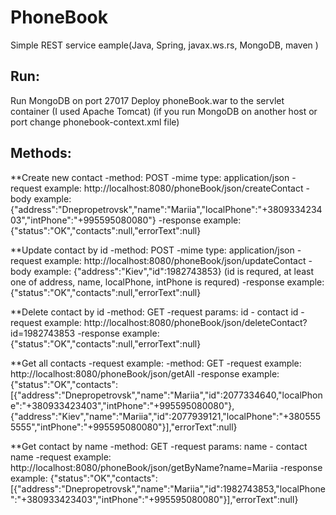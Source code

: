 PhoneBook
=========

Simple REST service eample(Java, Spring, javax.ws.rs, MongoDB, maven )

Run:
--------------
Run MongoDB on port 27017
Deploy phoneBook.war to the servlet container (I used Apache Tomcat)
(if you run MongoDB on another host or port change phonebook-context.xml file)

Methods:
--------------

**Create new contact
-method: POST
-mime type: application/json
-request example: http://localhost:8080/phoneBook/json/createContact
-body example: {"address":"Dnepropetrovsk","name":"Mariia","localPhone":"+380933423403","intPhone":"+995595080080"}
-response example:{"status":"OK","contacts":null,"errorText":null}

**Update contact by id 
-method: POST
-mime type: application/json
-request example: http://localhost:8080/phoneBook/json/updateContact
-body example: {"address":"Kiev","id":1982743853} (id is requred, at least one of address, name, localPhone, intPhone is requred)
-response example:{"status":"OK","contacts":null,"errorText":null}

**Delete contact by id
-method: GET
-request params: id - contact id
-request example: http://localhost:8080/phoneBook/json/deleteContact?id=1982743853
-response example:{"status":"OK","contacts":null,"errorText":null}

**Get all contacts
-request example:
-method: GET
-request example: http://localhost:8080/phoneBook/json/getAll
-response example:{"status":"OK","contacts":[{"address":"Dnepropetrovsk","name":"Mariia","id":2077334640,"localPhone":"+380933423403","intPhone":"+995595080080"},{"address":"Kiev","name":"Mariia","id":2077939121,"localPhone":"+3805555555","intPhone":"+995595080080"}],"errorText":null}

**Get contact by name
-method: GET
-request params: name - contact name
-request example: http://localhost:8080/phoneBook/json/getByName?name=Mariia
-response example:
{"status":"OK","contacts":[{"address":"Dnepropetrovsk","name":"Mariia","id":1982743853,"localPhone":"+380933423403","intPhone":"+995595080080"}],"errorText":null}


